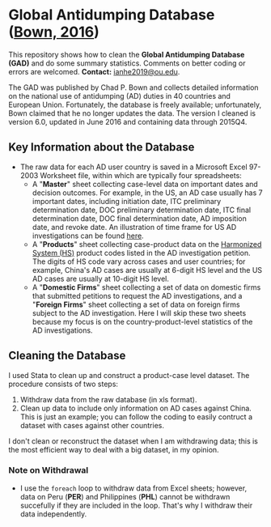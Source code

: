 # Global Antidumping Database ([Bown, 2016](https://www.chadpbown.com/global-antidumping-database/))
This repository shows how to clean the **Global Antidumping Database (GAD)** and do some summary statistics. Comments on better coding or errors are welcomed. **Contact:** [ianhe2019@ou.edu](mailto:ianhe2019@ou.edu?subject=[GitHub]%20GAD).

The GAD was published by Chad P. Bown and collects detailed information on the national use of antidumping (AD) duties in 40 countries and European Union. Fortunately, the database is freely available; unfortunately, Bown claimed that he no longer updates the data. The version I cleaned is version 6.0, updated in June 2016 and containing data through 2015Q4.


## Key Information about the Database
* The raw data for each AD user country is saved in a Microsoft Excel 97-2003 Worksheet file, within which are typically four spreadsheets:
  * A "**Master**" sheet collecting case-level data on important dates and decision outcomes. For example, in the US, an AD case usually has 7 important dates, including initiation date, ITC preliminary determination date, DOC preliminary determination date, ITC final determination date, DOC final determination date, AD imposition date, and revoke date. An illustration of time frame for US AD investigations can be found [here](https://www.trade.gov/statutory-time-frame-adcvd-investigations).
  * A "**Products**" sheet collecting case-product data on the [Harmonized System (HS)](https://en.wikipedia.org/wiki/Harmonized_System) product codes listed in the AD investigation petition. The digits of HS code vary across cases and user countries; for example, China's AD cases are usually at 6-digit HS level and the US AD cases are usually at 10-digit HS level.
  * A "**Domestic Firms**" sheet collecting a set of data on domestic firms that submitted petitions to request the AD investigations, and a "**Foreign Firms**" sheet collecting a set of data on foreign firms subject to the AD investigation. Here I will skip these two sheets because my focus is on the country-product-level statistics of the AD investigations.


## Cleaning the Database
I used Stata to clean up and construct a product-case level dataset. The procedure consists of two steps:
  1. Withdraw data from the raw database (in xls format).
  1. Clean up data to include only information on AD cases against China. This is just an example; you can follow the coding to easily contruct a dataset with cases against other countries.

I don't clean or reconstruct the dataset when I am withdrawing data; this is the most efficient way to deal with a big dataset, in my opinion.


### Note on Withdrawal
* I use the `foreach` loop to withdraw data from Excel sheets; however, data on Peru (**PER**) and Philippines (**PHL**) cannot be withdrawn succefully if they are included in the loop. That's why I withdraw their data independently.

